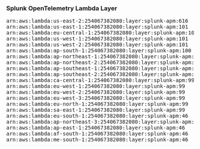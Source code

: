 <h3>Splunk OpenTelemetry Lambda Layer</h3>

<pre>
arn:aws:lambda:us-east-2:254067382080:layer:splunk-apm:616
arn:aws:lambda:us-east-1:254067382080:layer:splunk-apm:101
arn:aws:lambda:eu-central-1:254067382080:layer:splunk-apm:101
arn:aws:lambda:us-west-1:254067382080:layer:splunk-apm:101
arn:aws:lambda:us-west-2:254067382080:layer:splunk-apm:101
arn:aws:lambda:ap-south-1:254067382080:layer:splunk-apm:100
arn:aws:lambda:ap-northeast-1:254067382080:layer:splunk-apm:100
arn:aws:lambda:ap-northeast-2:254067382080:layer:splunk-apm:100
arn:aws:lambda:ap-southeast-1:254067382080:layer:splunk-apm:100
arn:aws:lambda:ap-southeast-2:254067382080:layer:splunk-apm:99
arn:aws:lambda:ca-central-1:254067382080:layer:splunk-apm:99
arn:aws:lambda:eu-west-1:254067382080:layer:splunk-apm:99
arn:aws:lambda:eu-west-2:254067382080:layer:splunk-apm:99
arn:aws:lambda:eu-west-3:254067382080:layer:splunk-apm:99
arn:aws:lambda:eu-north-1:254067382080:layer:splunk-apm:99
arn:aws:lambda:sa-east-1:254067382080:layer:splunk-apm:99
arn:aws:lambda:eu-south-1:254067382080:layer:splunk-apm:46
arn:aws:lambda:ap-northeast-3:254067382080:layer:splunk-apm:46
arn:aws:lambda:ap-east-1:254067382080:layer:splunk-apm:46
arn:aws:lambda:af-south-1:254067382080:layer:splunk-apm:46
arn:aws:lambda:me-south-1:254067382080:layer:splunk-apm:46
</pre>